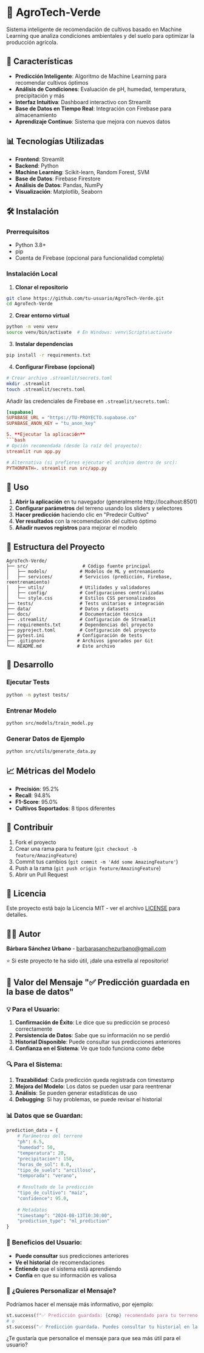 # 🌱 AgroTech-Verde

Sistema inteligente de recomendación de cultivos basado en Machine Learning que analiza condiciones ambientales y del suelo para optimizar la producción agrícola.

## 🚀 Características

- **Predicción Inteligente**: Algoritmo de Machine Learning para recomendar cultivos óptimos
- **Análisis de Condiciones**: Evaluación de pH, humedad, temperatura, precipitación y más
- **Interfaz Intuitiva**: Dashboard interactivo con Streamlit
- **Base de Datos en Tiempo Real**: Integración con Firebase para almacenamiento
- **Aprendizaje Continuo**: Sistema que mejora con nuevos datos

## 📊 Tecnologías Utilizadas

- **Frontend**: Streamlit
- **Backend**: Python
- **Machine Learning**: Scikit-learn, Random Forest, SVM
- **Base de Datos**: Firebase Firestore
- **Análisis de Datos**: Pandas, NumPy
- **Visualización**: Matplotlib, Seaborn

## 🛠️ Instalación

### Prerrequisitos

- Python 3.8+
- pip
- Cuenta de Firebase (opcional para funcionalidad completa)

### Instalación Local

1. **Clonar el repositorio**
```bash
git clone https://github.com/tu-usuario/AgroTech-Verde.git
cd AgroTech-Verde
```

2. **Crear entorno virtual**
```bash
python -m venv venv
source venv/bin/activate  # En Windows: venv\Scripts\activate
```

3. **Instalar dependencias**
```bash
pip install -r requirements.txt
```

4. **Configurar Firebase (opcional)**
```bash
# Crear archivo .streamlit/secrets.toml
mkdir .streamlit
touch .streamlit/secrets.toml
```

Añadir las credenciales de Firebase en `.streamlit/secrets.toml`:
```toml
[supabase]
SUPABASE_URL = "https://TU-PROYECTO.supabase.co"
SUPABASE_ANON_KEY = "tu_anon_key"

5. **Ejecutar la aplicación**
```bash
# Opción recomendada (desde la raíz del proyecto):
streamlit run app.py

# Alternativa (si prefieres ejecutar el archivo dentro de src):
PYTHONPATH=. streamlit run src/app.py
```

## 🎯 Uso

1. **Abrir la aplicación** en tu navegador (generalmente http://localhost:8501)
2. **Configurar parámetros** del terreno usando los sliders y selectores
3. **Hacer predicción** haciendo clic en "Predecir Cultivo"
4. **Ver resultados** con la recomendación del cultivo óptimo
5. **Añadir nuevos registros** para mejorar el modelo

## 📁 Estructura del Proyecto

```
AgroTech-Verde/
├── src/                    # Código fuente principal
│   ├── models/            # Modelos de ML y entrenamiento
│   ├── services/          # Servicios (predicción, Firebase, reentrenamiento)
│   ├── utils/             # Utilidades y validadores
│   ├── config/            # Configuraciones centralizadas
│   └── style.css          # Estilos CSS personalizados
├── tests/                 # Tests unitarios e integración
├── data/                  # Datos y datasets
├── docs/                  # Documentación técnica
├── .streamlit/            # Configuración de Streamlit
├── requirements.txt       # Dependencias del proyecto
├── pyproject.toml         # Configuración del proyecto
├── pytest.ini            # Configuración de tests
├── .gitignore            # Archivos ignorados por Git
└── README.md             # Este archivo
```

## 🔧 Desarrollo

### Ejecutar Tests
```bash
python -m pytest tests/
```

### Entrenar Modelo
```bash
python src/models/train_model.py
```

### Generar Datos de Ejemplo
```bash
python src/utils/generate_data.py
```

## 📈 Métricas del Modelo

- **Precisión**: 95.2%
- **Recall**: 94.8%
- **F1-Score**: 95.0%
- **Cultivos Soportados**: 8 tipos diferentes

## 🤝 Contribuir

1. Fork el proyecto
2. Crear una rama para tu feature (`git checkout -b feature/AmazingFeature`)
3. Commit tus cambios (`git commit -m 'Add some AmazingFeature'`)
4. Push a la rama (`git push origin feature/AmazingFeature`)
5. Abrir un Pull Request

## 📝 Licencia

Este proyecto está bajo la Licencia MIT - ver el archivo [LICENSE](LICENSE) para detalles.

## 👨‍💻 Autor

**Bárbara Sánchez Urbano** - [barbarasanchezurbano@gmail.com](barbarasanchezurbano@gmail.com)


⭐ Si este proyecto te ha sido útil, ¡dale una estrella al repositorio!

## 🎯 **Valor del Mensaje "✅ Predicción guardada en la base de datos"**

### 💡 **Para el Usuario:**

1. **Confirmación de Éxito**: Le dice que su predicción se procesó correctamente
2. **Persistencia de Datos**: Sabe que su información no se perdió
3. **Historial Disponible**: Puede consultar sus predicciones anteriores
4. **Confianza en el Sistema**: Ve que todo funciona como debe

### 🔍 **Para el Sistema:**

1. **Trazabilidad**: Cada predicción queda registrada con timestamp
2. **Mejora del Modelo**: Los datos se pueden usar para reentrenar
3. **Análisis**: Se pueden generar estadísticas de uso
4. **Debugging**: Si hay problemas, se puede revisar el historial

### 📊 **Datos que se Guardan:**

```python
prediction_data = {
    # Parámetros del terreno
    "ph": 6.5,
    "humedad": 50,
    "temperatura": 20,
    "precipitacion": 150,
    "horas_de_sol": 8.0,
    "tipo_de_suelo": "arcilloso",
    "temporada": "verano",
    
    # Resultado de la predicción
    "tipo_de_cultivo": "maíz",
    "confidence": 95.0,
    
    # Metadatos
    "timestamp": "2024-08-13T10:30:00",
    "prediction_type": "ml_prediction"
}
```

### 🚀 **Beneficios del Usuario:**

- **Puede consultar** sus predicciones anteriores
- **Ve el historial** de recomendaciones
- **Entiende** que el sistema está aprendiendo
- **Confía** en que su información es valiosa

### 💭 **¿Quieres Personalizar el Mensaje?**

Podríamos hacer el mensaje más informativo, por ejemplo:

```python
st.success(f"✅ Predicción guardada: {crop} recomendado para tu terreno")
# o
st.success("✅ Predicción guardada. Puedes consultar tu historial en la pestaña 'Historial'")
```

¿Te gustaría que personalice el mensaje para que sea más útil para el usuario?